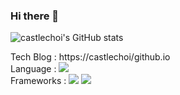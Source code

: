 ### Hi there 👋

![castlechoi's GitHub stats](https://github-readme-stats.vercel.app/api?username=castlechoi&show_icons=true&theme=radical)

Tech Blog : https://castlechoi/github.io    
Language : <img src="https://img.shields.io/badge/Python-3776AB?style=flat&logo=Python&logoColor=white"/>  
Frameworks : <img src="https://img.shields.io/badge/PyTorch-EE4C2C?style=flat&logo=PyTorch&logoColor=white"/>
             <img src="https://img.shields.io/badge/Scikit_Learn-F7931E?style=flat&logo=Scikit-learn&logoColor=white"/>
